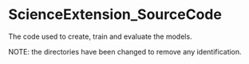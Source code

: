 # ScienceExtension_SourceCode
The code used to create, train and evaluate the models.

NOTE: the directories have been changed to remove any identification.
